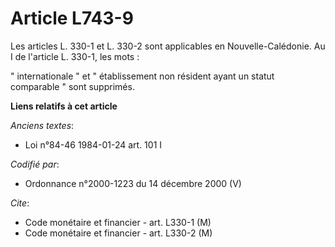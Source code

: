 # Article L743-9

Les articles L. 330-1 et L. 330-2 sont applicables en Nouvelle-Calédonie. Au I de l'article L. 330-1, les mots :

" internationale " et " établissement non résident ayant un statut comparable " sont supprimés.

**Liens relatifs à cet article**

_Anciens textes_:

  - Loi n°84-46 1984-01-24 art. 101 I

_Codifié par_:

  - Ordonnance n°2000-1223 du 14 décembre 2000 (V)

_Cite_:

  - Code monétaire et financier - art. L330-1 (M)
  - Code monétaire et financier - art. L330-2 (M)
